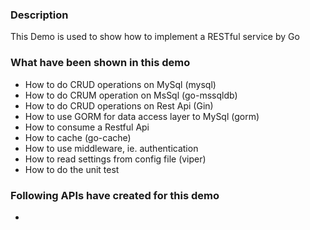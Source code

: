 ### Description
This Demo is used to show how to implement a RESTful service by Go
### What have been shown in this demo
- How to do CRUD operations on MySql (mysql)
- How to do CRUM operation on MsSql (go-mssqldb)
- How to do CRUD operations on Rest Api (Gin) 
- How to use GORM for data access layer to MySql (gorm)
- How to consume a Restful Api
- How to cache (go-cache)
- How to use middleware, ie. authentication
- How to read settings from config file (viper)
- How to do the unit test
### Following APIs have created for this demo
- 
